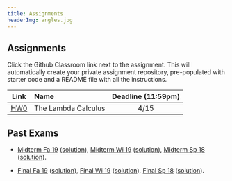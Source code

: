 ```yaml
---
title: Assignments
headerImg: angles.jpg
---
```


## Assignments

Click the Github Classroom link next to the assignment. 
This will automatically create your private assignment repository, 
pre-populated with starter code and a README file with all the instructions.

| Link                                             | Name                            | Deadline (11:59pm)        |
|:------------------------------------------------:|:--------------------------------|:-------------------------:|
| [HW0](https://classroom.github.com/a/-NM-zyrL)   | The Lambda Calculus             | 4/15                      |            


<!--
- [HW #0](https://github.com/cse130-fa19/00-lambda): The Lambda Calculus (due Wed 10/16 by 11:59pm)

- [HW #1](https://github.com/cse130-fa19/01-haskell): Introduction to Haskell (due Wed 10/23 by 11:59pm)

- [HW #2](https://github.com/cse130-fa19/02-random-art): Random Art (due Wed 10/30 by 11:59pm)

- [HW #3](https://github.com/cse130-fa19/03-fold): All about Fold (due Wed 11/6 by 11:59pm)

- [HW #4](https://github.com/cse130-fa19/04-nano): Nano (due Wed 11/20 by 11:59pm)

- [HW #5](https://github.com/cse130-fa19/05-classes): Type Classes (due Wed 12/4  by 11:59pm)
-->


## Past Exams

- [Midterm Fa 19](/static/raw/130-midterm-fa19.pdf) ([solution](/static/raw/130-midterm-fa19-solution.pdf)),
  [Midterm Wi 19](/static/raw/130-midterm-wi19.pdf) ([solution](/static/raw/130-midterm-wi19-solution.pdf)),
  [Midterm Sp 18](/static/raw/130-midterm-sp18.pdf) ([solution](/static/raw/130-midterm-sp18-solution.pdf)).

- [Final Fa 19](/static/raw/130-final-fa19.pdf) ([solution](/static/raw/130-final-fa19-solution.pdf)),
  [Final Wi 19](/static/raw/130-final-wi19.pdf) ([solution](/static/raw/130-final-wi19-solution.pdf)),
  [Final Sp 18](/static/raw/130-final-sp18.pdf) ([solution](/static/raw/130-final-sp18-solution.pdf)).

  
